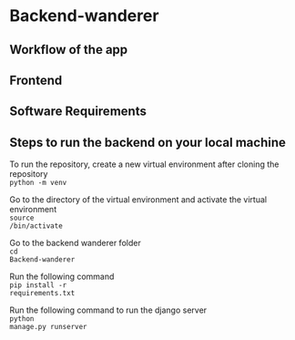 # Backend-wanderer

## Workflow of the app
<a href="https://youtu.be/x5ggTytjw38"></a>

## Frontend
<a href="https://github.com/weiyuan12/Software-Eng"></a>

## Software Requirements
<a href="https://docs.google.com/document/d/1L9Sz71SD4isYuo-VsAyscfKQ9wd7YC_EA6Un4naYTuQ/edit?usp=sharing"></a>

## Steps to run the backend on your local machine
To run the repository, create a new virtual environment after cloning the repository<br>
<code>python -m venv <Name of virtual environment> </code>

Go to the directory of the virtual environment and activate the virtual environment<br>
<code>source <Name of virtual environment>/bin/activate </code>

Go to the backend wanderer folder<br>
<code>cd Backend-wanderer</code>

Run the following command <br>
<code>pip install -r requirements.txt</code>

Run the following command to run the django server<br>
<code>python manage.py runserver</code>
